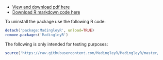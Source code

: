 * [View and download pdf here](https://madingleyr.github.io/MadingleyR/Manual/UserManual.pdf)
* [Download R markdown code here](https://madingleyr.github.io/MadingleyR/Package/vignettes/UserManual.rmd)

To uninstall the package use the following R code:

```R
detach('package:MadingleyR', unload=TRUE)
remove.packages('MadingleyR')
```

The following is only intended for testing purposes:

```R
source('https://raw.githubusercontent.com/MadingleyR/MadingleyR/master/Manual/UserManual.r')
```
